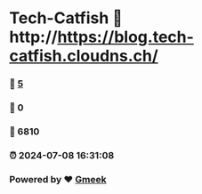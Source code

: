 # Tech-Catfish :link: http://https://blog.tech-catfish.cloudns.ch/ 
### :page_facing_up: [5](http://https://blog.tech-catfish.cloudns.ch//tag.html) 
### :speech_balloon: 0 
### :hibiscus: 6810 
### :alarm_clock: 2024-07-08 16:31:08 
### Powered by :heart: [Gmeek](https://github.com/Meekdai/Gmeek)
